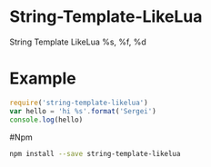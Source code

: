 # String-Template-LikeLua
String Template LikeLua %s, %f, %d

# Example
```js
require('string-template-likelua')
var hello = 'hi %s'.format('Sergei')
console.log(hello)
```

#Npm

```bash
npm install --save string-template-likelua
```